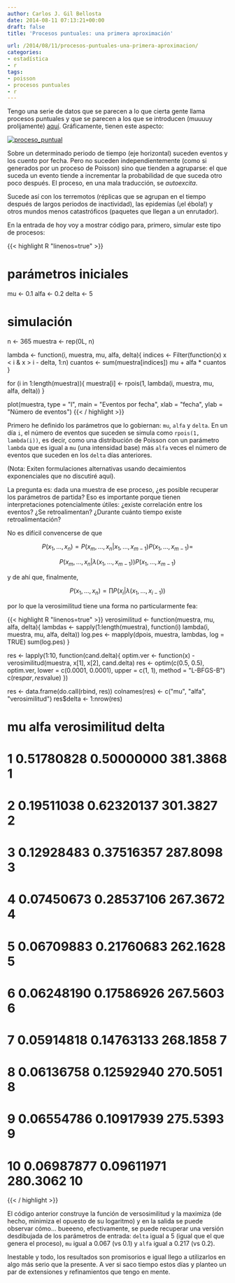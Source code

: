 ```yaml
---
author: Carlos J. Gil Bellosta
date: 2014-08-11 07:13:21+00:00
draft: false
title: 'Procesos puntuales: una primera aproximación'

url: /2014/08/11/procesos-puntuales-una-primera-aproximacion/
categories:
- estadística
- r
tags:
- poisson
- procesos puntuales
- r
---
```


Tengo una serie de datos que se parecen a lo que cierta gente llama procesos puntuales y que se parecen a los que se introducen (muuuuy prolijamente) [aquí](http://books.google.ch/books/about/Point_Process_Theory_and_Applications.html?id=mTgEAL7vtwoC). Gráficamente, tienen este aspecto:

[![proceso_puntual](/wp-uploads/2014/08/proceso_puntual1.png#center)
](/wp-uploads/2014/08/proceso_puntual1.png#center)

Sobre un determinado periodo de tiempo (eje horizontal) suceden eventos y los cuento por fecha. Pero no suceden independientemente (como si generados por un proceso de Poisson) sino que tienden a agruparse: el que suceda un evento tiende a incrementar la probabilidad de que suceda otro poco después. El proceso, en una mala traducción, se _autoexcita_.

Sucede así con los terremotos (réplicas que se agrupan en el tiempo después de largos periodos de inactividad), las epidemias (¡el ébola!) y otros mundos menos catastróficos (paquetes que llegan a un enrutador).

En la entrada de hoy voy a mostrar código para, primero, simular este tipo de procesos:

{{< highlight R "linenos=true" >}}
# parámetros iniciales

mu <- 0.1
alfa <- 0.2
delta <- 5

# simulación

n <- 365
muestra <- rep(0L, n)

lambda <- function(i, muestra, mu, alfa, delta){
  indices <- Filter(function(x) x < i & x > i - delta, 1:n)
  cuantos <- sum(muestra[indices])
  mu + alfa * cuantos
}

for (i in 1:length(muestra)){
  muestra[i] <- rpois(1, lambda(i, muestra, mu, alfa, delta))
}

plot(muestra, type = "l", main = "Eventos por fecha",
      xlab = "fecha", ylab = "Número de eventos")
{{< / highlight >}}

Primero he definido los parámetros que lo gobiernan: `mu`, `alfa` y `delta`. En un día `i`, el número de eventos que suceden se simula como `rpois(1, lambda(i))`, es decir, como una distribución de Poisson con un parámetro `lambda` que es igual a `mu` (una intensidad base) más `alfa` veces el número de eventos que suceden en los `delta` días anteriores.

(Nota: Exiten formulaciones alternativas usando decaimientos exponenciales que no discutiré aquí).

La pregunta es: dada una muestra de ese proceso, ¿es posible recuperar los parámetros de partida? Eso es importante porque tienen interpretaciones potencialmente útiles: ¿existe correlación entre los eventos? ¿Se retroalimentan? ¿Durante cuánto tiempo existe retroalimentación?

No es difícil convencerse de que

$$ P(x_1, \dots, x_n) = P(x_m, \dots, x_n | x_1, \dots, x_{m-1}) P(x_1, \dots, x_{m-1}) =$$

$$ P(x_m, \dots, x_n | \lambda(x_1, \dots, x_{m-1})) P(x_1, \dots, x_{m-1})$$

y de ahí que, finalmente,

$$ P(x_1, \dots, x_n) = \prod P(x_i | \lambda(x_1, \dots, x_{i-1}))$$

por lo que la verosimilitud tiene una forma no particularmente fea:

{{< highlight R "linenos=true" >}}
verosimilitud <- function(muestra, mu, alfa, delta){
  lambdas <- sapply(1:length(muestra),
  function(i) lambda(i, muestra, mu, alfa, delta))
  log.pes <- mapply(dpois, muestra, lambdas, log = TRUE)
  sum(log.pes)
}

res <- lapply(1:10,
      function(cand.delta){
        optim.ver <- function(x)
          -verosimilitud(muestra,
                  x[1], x[2],
                  cand.delta)
        res <- optim(c(0.5, 0.5), optim.ver,
                lower = c(0.0001, 0.0001),
                upper = c(1, 1), method = "L-BFGS-B")
        c(res$par, res$value)
              })

res <- data.frame(do.call(rbind, res))
colnames(res) <- c("mu", "alfa", "verosimilitud")
res$delta <- 1:nrow(res)

# mu       alfa verosimilitud delta
# 1  0.51780828 0.50000000      381.3868     1
# 2  0.19511038 0.62320137      301.3827     2
# 3  0.12928483 0.37516357      287.8098     3
# 4  0.07450673 0.28537106      267.3672     4
# 5  0.06709883 0.21760683      262.1628     5
# 6  0.06248190 0.17586926      267.5603     6
# 7  0.05914818 0.14763133      268.1858     7
# 8  0.06136758 0.12592940      270.5051     8
# 9  0.06554786 0.10917939      275.5393     9
# 10 0.06987877 0.09611971      280.3062    10
{{< / highlight >}}

El código anterior construye la función de versosimilitud y la maximiza (de hecho, minimiza el opuesto de su logaritmo) y en la salida se puede observar cómo... bueeeno, efectivamente, se puede recuperar una versión desdibujada de los parámetros de entrada: `delta` igual a 5 (igual que el que genera el proceso), `mu` igual a 0.067 (vs 0.1) y `alfa` igual a 0.217 (vs 0.2).

Inestable y todo, los resultados son promisorios e igual llego a utilizarlos en algo más serio que la presente. A ver si saco tiempo estos días y planteo un par de extensiones y refinamientos que tengo en mente.
